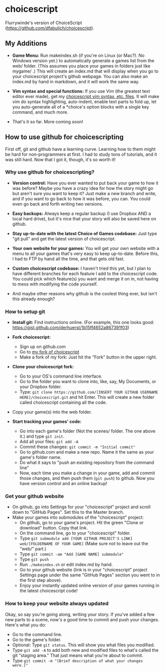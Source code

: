 # choicescript
Flurrywinde's version of ChoiceScript (https://github.com/dfabulich/choicescript).

## <a name="myadditions"></a>My Additions

* **Game Menu:** Run makeindex.sh (if you're on Linux (or Mac?). No Windows version yet.) to automatically generate a games list from the web/ folder. (This assumes you place your games in folders just like mygame/ .) This will create an index.md that will display when you go to your choicescript project's github webpage. You can also make an index.md by hand in markdown, and it will work the same way.

* **Vim syntax and special functions:** If you use Vim (the greatest text editor ever made), get my [choicescript vim syntax, etc. files](https://github.com/Flurrywinde/vim-choicescript). It will make vim do syntax highlighting, auto-indent, enable text parts to fold up, let you auto-generate all of a \*choice's option blocks with a single key command, and much more.

* That's it so far. More coming soon!

## How to use github for choicescripting

First off, git and github have a learning curve. Learning how to them might be hard for non-programmers at first. I had to study tons of tutorials, and it was still hard. Now that I got it, though, it's so worth it!

### Why use github for choicescripting?

* **Version control:** Have you ever wanted to put back your game to how it was before? Maybe you have a crazy idea for how the story might go but aren't sure you want to keep it? Just make a new branch and write, and if you want to go back to how it was before, you can. You could even go back and forth writing two versions.

* **Easy backups:** Always keep a regular backup (I use Dropbox AND a local hard drive), but it's nice that your story will also be saved here on github.

* **Stay up-to-date with the latest Choice of Games codebase:** Just type "git pull" and get the latest version of choicescript.

* **Your own website for your games:** You will get your own website with a menu to all your games that's very easy to keep up-to-date. Before this, I had to FTP by hand all the time, and that gets old fast.

* **Custom choicescript codebase:** I haven't tried this yet, but I plan to have different branches for each feature I add to the choicescript code. You could pick which feature(s) you want and merge it on in, not having to mess with modifying the code yourself.

* And maybe other reasons why github is the coolest thing ever, but isn't this already enough?

### How to setup git

- **Install git:** Find instructions online. (For example, this one looks good: https://gist.github.com/derhuerst/1b15ff4652a867391f03)

- **Fork choicescript:** 
  - Sign up on github.com
  - Go to [my fork of choicescript](https://github.com/Flurrywinde/choicescript)
  - Make a fork of my fork: Just hit the "Fork" button in the upper right.

- **Clone your choicescript fork:** 
  - Go to your OS's command line interface.
  - Go to the folder you want to clone into, like, say, My Documents, or your Dropbox folder.
  - Type: `git clone https://github.com/[INSERT YOUR GITHUB USERNAME HERE]/choicescript.git` and hit Enter. This will create a new folder called choicescript containing all the code.

- Copy your game(s) into the web folder.

- **Start tracking your games' code:**
  - Go into each game's folder (Not the scenes/ folder. The one above it.) and type `git init`.
  - Add all your files: `git add -A`
  - Commit these changes: `git commit -m "Initial commit"`
  - Go to github.com and make a new repo. Name it the same as your game's folder name.
  - Do what it says to "push an existing repository from the command line"
  - Now, each time you make a change in your game, add and commit those changes, and then push them (`git push`) to github. Now you have version control and an online backup!

### Get your github website
- On github, go into Settings for your "choicescript" project and scroll down to "GitHub Pages". Set this to the Master branch.
- Make your games into submodules of the "choicescript" project:
  - On github, go to your game's project. Hit the green "Clone or download" button. Copy that link.
  - On the command line, go to your "choicescript" folder.
  - Type `git submodule add [YOUR GITHUB PROJECT'S LINK] web/[FOLDERNAME OF YOUR GAME]` (Make sure not to leave out the "web/" part.)
  - Type `git commit -am "Add [GAME NAME] submodule"`
  - Type `git push`
  - Run `./makeindex.sh` or edit index.md by hand.
  - Go to your github website (link is in your "choicescript" project Settings page under the same "GitHub Pages" section you went to in the first step above). 
  - Enjoy your instantly updated online version of your games running in the latest choicescript code!
  
### How to keep your website always updated
Okay, so say you're going along, writing your story. If you've added a few new parts to a scene, now's a good time to commit and push your changes. Here's what you do:
- Go to the command line.
- Go to the game's folder.
- Optional: Type `git status`. This will show you what files you modified.
- Type `git add -A` to add both new and modified files to what's called the git "staging area." That just means what you're about to commit.
- Type `git commit -m "[Brief description of what your changes were.]"`

